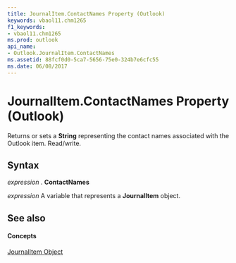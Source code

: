 ```yaml
---
title: JournalItem.ContactNames Property (Outlook)
keywords: vbaol11.chm1265
f1_keywords:
- vbaol11.chm1265
ms.prod: outlook
api_name:
- Outlook.JournalItem.ContactNames
ms.assetid: 88fcf0d0-5ca7-5656-75e0-324b7e6cfc55
ms.date: 06/08/2017
---
```



# JournalItem.ContactNames Property (Outlook)

Returns or sets a **String** representing the contact names associated with the Outlook item. Read/write.


## Syntax

 _expression_ . **ContactNames**

 _expression_ A variable that represents a **JournalItem** object.


## See also


#### Concepts


[JournalItem Object](journalitem-object-outlook.md)

